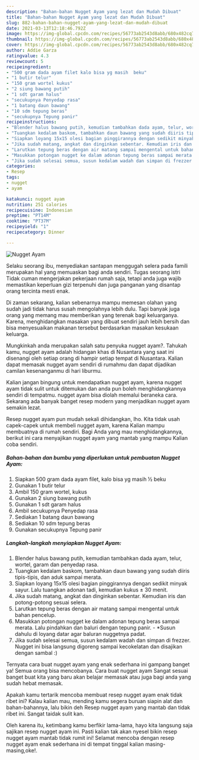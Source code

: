 ```yaml
---
description: "Bahan-bahan Nugget Ayam yang lezat dan Mudah Dibuat"
title: "Bahan-bahan Nugget Ayam yang lezat dan Mudah Dibuat"
slug: 882-bahan-bahan-nugget-ayam-yang-lezat-dan-mudah-dibuat
date: 2021-03-13T12:18:46.792Z
image: https://img-global.cpcdn.com/recipes/56773ab2543d8abb/680x482cq70/nugget-ayam-foto-resep-utama.jpg
thumbnail: https://img-global.cpcdn.com/recipes/56773ab2543d8abb/680x482cq70/nugget-ayam-foto-resep-utama.jpg
cover: https://img-global.cpcdn.com/recipes/56773ab2543d8abb/680x482cq70/nugget-ayam-foto-resep-utama.jpg
author: Addie Garza
ratingvalue: 4.3
reviewcount: 5
recipeingredient:
- "500 gram dada ayam filet kalo bisa yg masih  beku"
- "1 butir telur"
- "150 gram wortel kukus"
- "2 siung bawang putih"
- "1 sdt garam halus"
- "secukupnya Penyedap rasa"
- "1 batang daun bawang"
- "10 sdm tepung beras"
- "secukupnya Tepung panir"
recipeinstructions:
- "Blender halus bawang putih, kemudian tambahkan dada ayam, telur, wortel, garam dan penyedap rasa."
- "Tuangkan kedalam baskom, tambahkan daun bawang yang sudah diiris tipis-tipis, dan aduk sampai merata."
- "Siapkan loyang 15x15 olesi bagian pinggirannya dengan sedikit minyak sayur. Lalu tuangkan adonan tadi, kemudian kukus ± 30 menit."
- "Jika sudah matang, angkat dan dinginkan sebentar. Kemudian iris dan potong-potong sesuai selera."
- "Larutkan tepung beras dengan air matang sampai mengental untuk bahan pencelup."
- "Masukkan potongan nugget ke dalam adonan tepung beras sampai merata. Lalu pindahkan dan baluri dengan tepung panir. *Susun dahulu di loyang datar agar baluran nuggetnya padat."
- "Jika sudah selesai semua, susun kedalam wadah dan simpan di frezzer. Nugget ini bisa langsung digoreng sampai kecokelatan dan disajikan dengan sambal :)"
categories:
- Resep
tags:
- nugget
- ayam

katakunci: nugget ayam 
nutrition: 251 calories
recipecuisine: Indonesian
preptime: "PT14M"
cooktime: "PT37M"
recipeyield: "1"
recipecategory: Dinner

---
```



![Nugget Ayam](https://img-global.cpcdn.com/recipes/56773ab2543d8abb/680x482cq70/nugget-ayam-foto-resep-utama.jpg)

Selaku seorang ibu, menyediakan santapan menggugah selera pada famili merupakan hal yang memuaskan bagi anda sendiri. Tugas seorang istri Tidak cuman mengerjakan pekerjaan rumah saja, tetapi anda juga wajib memastikan keperluan gizi terpenuhi dan juga panganan yang disantap orang tercinta mesti enak.

Di zaman  sekarang, kalian sebenarnya mampu memesan olahan yang sudah jadi tidak harus susah mengolahnya lebih dulu. Tapi banyak juga orang yang memang mau memberikan yang terenak bagi keluarganya. Karena, menghidangkan masakan yang dibuat sendiri jauh lebih bersih dan bisa menyesuaikan makanan tersebut berdasarkan masakan kesukaan keluarga. 



Mungkinkah anda merupakan salah satu penyuka nugget ayam?. Tahukah kamu, nugget ayam adalah hidangan khas di Nusantara yang saat ini disenangi oleh setiap orang di hampir setiap tempat di Nusantara. Kalian dapat memasak nugget ayam sendiri di rumahmu dan dapat dijadikan camilan kesenanganmu di hari liburmu.

Kalian jangan bingung untuk mendapatkan nugget ayam, karena nugget ayam tidak sulit untuk ditemukan dan anda pun boleh menghidangkannya sendiri di tempatmu. nugget ayam bisa diolah memalui beraneka cara. Sekarang ada banyak banget resep modern yang menjadikan nugget ayam semakin lezat.

Resep nugget ayam pun mudah sekali dihidangkan, lho. Kita tidak usah capek-capek untuk membeli nugget ayam, karena Kalian mampu membuatnya di rumah sendiri. Bagi Anda yang mau menghidangkannya, berikut ini cara menyajikan nugget ayam yang mantab yang mampu Kalian coba sendiri.

<!--inarticleads1-->

##### Bahan-bahan dan bumbu yang diperlukan untuk pembuatan Nugget Ayam:

1. Siapkan 500 gram dada ayam filet, kalo bisa yg masih ½ beku
1. Gunakan 1 butir telur
1. Ambil 150 gram wortel, kukus
1. Gunakan 2 siung bawang putih
1. Gunakan 1 sdt garam halus
1. Ambil secukupnya Penyedap rasa
1. Sediakan 1 batang daun bawang
1. Sediakan 10 sdm tepung beras
1. Gunakan secukupnya Tepung panir




<!--inarticleads2-->

##### Langkah-langkah menyiapkan Nugget Ayam:

1. Blender halus bawang putih, kemudian tambahkan dada ayam, telur, wortel, garam dan penyedap rasa.
1. Tuangkan kedalam baskom, tambahkan daun bawang yang sudah diiris tipis-tipis, dan aduk sampai merata.
1. Siapkan loyang 15x15 olesi bagian pinggirannya dengan sedikit minyak sayur. Lalu tuangkan adonan tadi, kemudian kukus ± 30 menit.
1. Jika sudah matang, angkat dan dinginkan sebentar. Kemudian iris dan potong-potong sesuai selera.
1. Larutkan tepung beras dengan air matang sampai mengental untuk bahan pencelup.
1. Masukkan potongan nugget ke dalam adonan tepung beras sampai merata. Lalu pindahkan dan baluri dengan tepung panir. - *Susun dahulu di loyang datar agar baluran nuggetnya padat.
1. Jika sudah selesai semua, susun kedalam wadah dan simpan di frezzer. Nugget ini bisa langsung digoreng sampai kecokelatan dan disajikan dengan sambal :)




Ternyata cara buat nugget ayam yang enak sederhana ini gampang banget ya! Semua orang bisa mencobanya. Cara buat nugget ayam Sangat sesuai banget buat kita yang baru akan belajar memasak atau juga bagi anda yang sudah hebat memasak.

Apakah kamu tertarik mencoba membuat resep nugget ayam enak tidak ribet ini? Kalau kalian mau, mending kamu segera buruan siapin alat dan bahan-bahannya, lalu bikin deh Resep nugget ayam yang mantab dan tidak ribet ini. Sangat taidak sulit kan. 

Oleh karena itu, ketimbang kamu berfikir lama-lama, hayo kita langsung saja sajikan resep nugget ayam ini. Pasti kalian tak akan nyesel bikin resep nugget ayam mantab tidak rumit ini! Selamat mencoba dengan resep nugget ayam enak sederhana ini di tempat tinggal kalian masing-masing,oke!.

